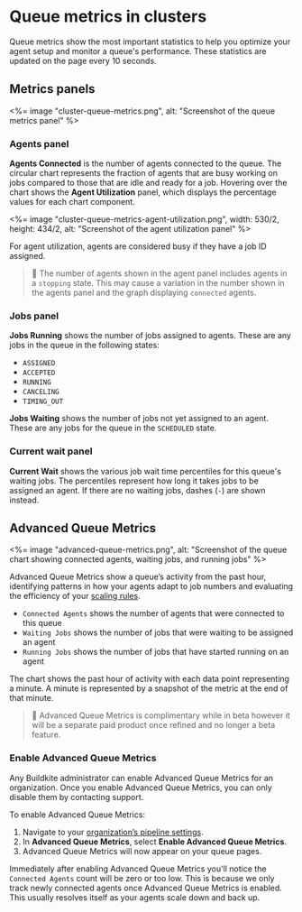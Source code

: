 # Queue metrics in clusters

Queue metrics show the most important statistics to help you optimize your agent setup and monitor a queue's performance. These statistics are updated on the page every 10 seconds.

## Metrics panels

<%= image "cluster-queue-metrics.png", alt: "Screenshot of the queue metrics panel" %>

### Agents panel

**Agents Connected** is the number of agents connected to the queue. The circular chart represents the fraction of agents that are busy working on jobs compared to those that are idle and ready for a job. Hovering over the chart shows the **Agent Utilization** panel, which displays the percentage values for each chart component.

<%= image "cluster-queue-metrics-agent-utilization.png", width: 530/2, height: 434/2, alt: "Screenshot of the agent utilization panel" %>

For agent utilization, agents are considered busy if they have a job ID assigned.

> 📘
> The number of agents shown in the agent panel includes agents in a `stopping` state. This may cause a variation in the number shown in the agents panel and the graph displaying `connected` agents.

### Jobs panel

**Jobs Running** shows the number of jobs assigned to agents. These are any jobs in the queue in the following states:

- `ASSIGNED`
- `ACCEPTED`
- `RUNNING`
- `CANCELING`
- `TIMING_OUT`

**Jobs Waiting** shows the number of jobs not yet assigned to an agent. These are any jobs for the queue in the `SCHEDULED` state.

### Current wait panel

**Current Wait** shows the various job wait time percentiles for this queue's waiting jobs. The percentiles represent how long it takes jobs to be assigned an agent. If there are no waiting jobs, dashes (`-`) are shown instead.

## Advanced Queue Metrics

<%= image "advanced-queue-metrics.png", alt: "Screenshot of the queue chart showing connected agents, waiting jobs, and running jobs" %>

Advanced Queue Metrics show a queue’s activity from the past hour, identifying patterns in how your agents adapt to job numbers and evaluating the efficiency of your [scaling rules](/docs/tutorials/parallel-builds#auto-scaling-your-build-agents).

- `Connected Agents` shows the number of agents that were connected to this queue
- `Waiting Jobs` shows the number of jobs that were waiting to be assigned an agent
- `Running Jobs` shows the number of jobs that have started running on an agent

The chart shows the past hour of activity with each data point representing a minute. A minute is represented by a snapshot of the metric at the end of that minute.

> 📘
> Advanced Queue Metrics is complimentary while in beta however it will be a separate paid product once refined and no longer a beta feature.

### Enable Advanced Queue Metrics

Any Buildkite administrator can enable Advanced Queue Metrics for an organization. Once you enable Advanced Queue Metrics, you can only disable them by contacting support.

To enable Advanced Queue Metrics:

1. Navigate to your [organization’s pipeline settings](https://buildkite.com/organizations/~/pipeline-settings).
1. In **Advanced Queue Metrics**, select **Enable Advanced Queue Metrics**.
1. Advanced Queue Metrics will now appear on your queue pages.

Immediately after enabling Advanced Queue Metrics you'll notice the `Connected Agents` count will be zero or
too low. This is because we only track newly connected agents once Advanced Queue Metrics is enabled.
This usually resolves itself as your agents scale down and back up.
